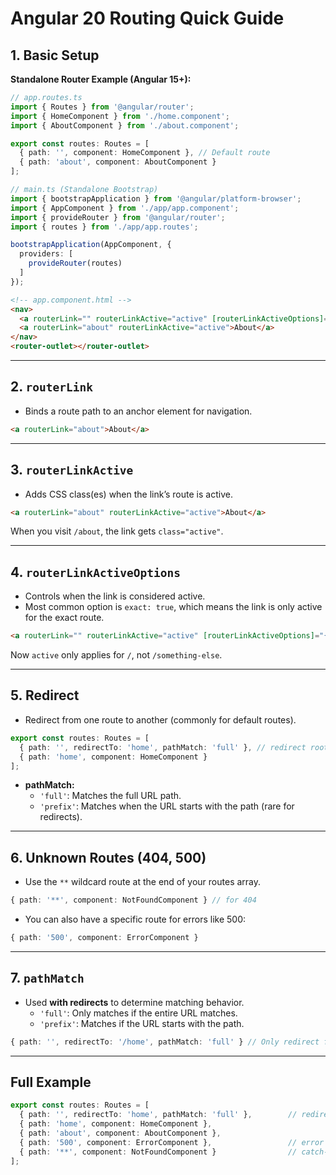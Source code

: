 # Angular 20 Routing Quick Guide

## 1. Basic Setup

**Standalone Router Example (Angular 15+):**

```typescript
// app.routes.ts
import { Routes } from '@angular/router';
import { HomeComponent } from './home.component';
import { AboutComponent } from './about.component';

export const routes: Routes = [
  { path: '', component: HomeComponent }, // Default route
  { path: 'about', component: AboutComponent }
];
```

```typescript
// main.ts (Standalone Bootstrap)
import { bootstrapApplication } from '@angular/platform-browser';
import { AppComponent } from './app/app.component';
import { provideRouter } from '@angular/router';
import { routes } from './app/app.routes';

bootstrapApplication(AppComponent, {
  providers: [
    provideRouter(routes)
  ]
});
```

```html
<!-- app.component.html -->
<nav>
  <a routerLink="" routerLinkActive="active" [routerLinkActiveOptions]="{ exact: true }">Home</a>
  <a routerLink="about" routerLinkActive="active">About</a>
</nav>
<router-outlet></router-outlet>
```

---

## 2. `routerLink`

- Binds a route path to an anchor element for navigation.

```html
<a routerLink="about">About</a>
```

---

## 3. `routerLinkActive`

- Adds CSS class(es) when the link’s route is active.

```html
<a routerLink="about" routerLinkActive="active">About</a>
```

When you visit `/about`, the link gets `class="active"`.

---

## 4. `routerLinkActiveOptions`

- Controls when the link is considered active.
- Most common option is `exact: true`, which means the link is only active for the exact route.

```html
<a routerLink="" routerLinkActive="active" [routerLinkActiveOptions]="{ exact: true }">Home</a>
```

Now `active` only applies for `/`, not `/something-else`.

---

## 5. Redirect

- Redirect from one route to another (commonly for default routes).

```typescript
export const routes: Routes = [
  { path: '', redirectTo: 'home', pathMatch: 'full' }, // redirect root to /home
  { path: 'home', component: HomeComponent }
];
```

- **pathMatch:**
  - `'full'`: Matches the full URL path.
  - `'prefix'`: Matches when the URL starts with the path (rare for redirects).

---

## 6. Unknown Routes (404, 500)

- Use the `**` wildcard route at the end of your routes array.

```typescript
{ path: '**', component: NotFoundComponent } // for 404
```

- You can also have a specific route for errors like 500:

```typescript
{ path: '500', component: ErrorComponent }
```

---

## 7. `pathMatch`

- Used **with redirects** to determine matching behavior.
  - `'full'`: Only matches if the entire URL matches.
  - `'prefix'`: Matches if the URL starts with the path.

```typescript
{ path: '', redirectTo: '/home', pathMatch: 'full' } // Only redirect for the empty path ""
```

---

## Full Example

```typescript
export const routes: Routes = [
  { path: '', redirectTo: 'home', pathMatch: 'full' },        // redirect to home
  { path: 'home', component: HomeComponent },
  { path: 'about', component: AboutComponent },
  { path: '500', component: ErrorComponent },                 // error page
  { path: '**', component: NotFoundComponent }                // catch-all (404)
];
```

